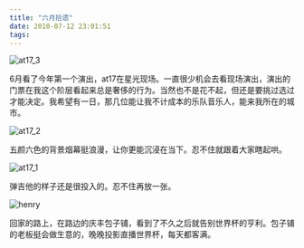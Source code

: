 ```yaml
---
title: "六月拾遗"
date: 2010-07-12 23:01:51
tags:
---
```


![at17_3](../../../images/2010/at17_3.jpg "at17_3") 

6月看了今年第一个演出，at17在星光现场。一直很少机会去看现场演出，演出的门票在我这个阶层看起来总是奢侈的行为。当然也不是花不起，但还是要挑过选过才能决定。我希望有一日，那几位能让我不计成本的乐队音乐人，能来我所在的城市。 

![at17_2](../../../images/2010/at17_2.jpg "at17_2") 

五颜六色的背景烟幕挺浪漫，让你更能沉浸在当下。忍不住就跟着大家瞎起哄。 

![at17_1](../../../images/2010/at17_1.jpg "at17_1") 

弹吉他的样子还是很投入的。忍不住再放一张。 

![henry](../../../images/2010/henry.jpg "henry") 

回家的路上，在路边的庆丰包子铺，看到了不久之后就告别世界杯的亨利。包子铺的老板挺会做生意的，晚晚投影直播世界杯，每天都客满。